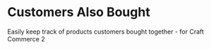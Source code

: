 # Customers Also Bought
Easily keep track of products customers bought together - for Craft Commerce 2

